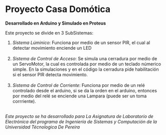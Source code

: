 # Proyecto Casa Domótica
<strong>Desarrollado en Arduino y Simulado en Proteus</strong>

Este proyecto se divide en 3 SubSistemas:
  
  <ol>
  <li><em>Sistema Lúminico</em>:                  Funciona por medio de un sensor PIR, el cual al detectar movimiento enciende un LED</li>
  <br>      
  <li><em>Sistema de Control de Acceso</em>:      Se simula una cerradura por medio de un ServoMotor, la cual es controlada por medio de
                                        un teclado númerico simple. En la simulaciones y en el código la cerradura pide 
                                        habilitación si el sensor PIR detecta movimiento.</li>
  <br>                                      
  <li><em>Sistema de Control de Corriente</em>:   Funciona por medio de un relé controlado desde el arduino, si se da la orden en el arduino, 
                                        entonces por medio del relé se enciende una Lampara (puede ser un toma corrriente).</li>
  <br>                                     
  </ol>

<em>Este proyecto se ha desarrollado para La Asignatura de Laboratorio de Electrónica del programa de Ingeniería de Sistemas y Computación de la Universidad Técnologica De Pereira</em>

 


  
